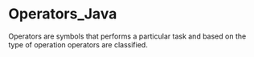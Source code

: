 # Operators_Java
Operators are symbols that performs a particular task and based on the type of operation operators are classified.
